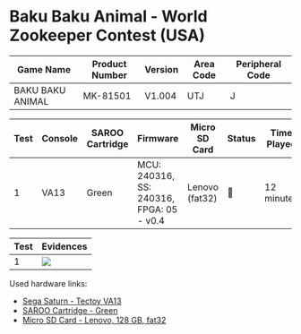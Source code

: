 # Baku Baku Animal - World Zookeeper Contest (USA)

| Game Name        | Product Number | Version | Area Code | Peripheral Code |
| ---------------- | -------------- | ------- | --------- | --------------- |
| BAKU BAKU ANIMAL | MK-81501       | V1.004  | UTJ       | J               |

| Test | Console | SAROO Cartridge | Firmware                                 | Micro SD Card  | Status | Time Played |
| ---- | ------- | --------------- | ---------------------------------------- | -------------- | ------ | ----------- |
| 1    | VA13    | Green           | MCU: 240316, SS: 240316, FPGA: 05 - v0.4 | Lenovo (fat32) | :100:  | 12 minutes  |

| Test | Evidences                                                                                        |
| ---- | ------------------------------------------------------------------------------------------------ |
| 1    | [![](https://img.youtube.com/vi/6fn53cz265E/0.jpg)](https://www.youtube.com/watch?v=6fn53cz265E) |

Used hardware links:

- [Sega Saturn - Tectoy VA13](../../../../Info/Consoles/VA13/README.md)
- [SAROO Cartridge - Green](../../../../Info/Cartridges/RetroGameParadiseStore/1.32F/README.md)
- [Micro SD Card - Lenovo, 128 GB, fat32](../../../../Info/SdCards/Lenovo/128GB/fat32/README.md)
